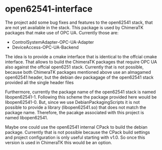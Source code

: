 # open62541-interface

The project add some bug fixes and features to the open62541 stack, that are not yet available in the stack. 
This package is used by ChimeraTK packages that make use of OPC UA. Currently those are:

* ControlSystemAdapter-OPC-UA-Adapter
* DeviceAccess-OPC-UA-Backend

The idea is to provide a cmake interface that is identical to the offcial cmake interface. That allows to build the ChimeraTK packages that require OPC UA also against the offcial open6251 stack. 
Currently that is not possible, because both ChimeraTK packages mentioned above use an almagamed open62541 header, but the debian dev packagage of the open62541 stack provided all the single header files

Furthermore, currently the package name of the open62541 stack is named libopen62541-1. Following this scheme the package provided here would be libopen62541-0. 
But, since we use DebianPackagingScripts it is not possible to provide a library (libopen62541.so) that does not match the package name.
Therefore, the pacakge associated with this project is named libopen62541.

Maybe one could use the open62541 internal CPack to build the debian package. Currently that is not possible because the CPack build settings and project configuration is only useful starting with v1.0. So once this version is used in ChimeraTK this would be an option.
 